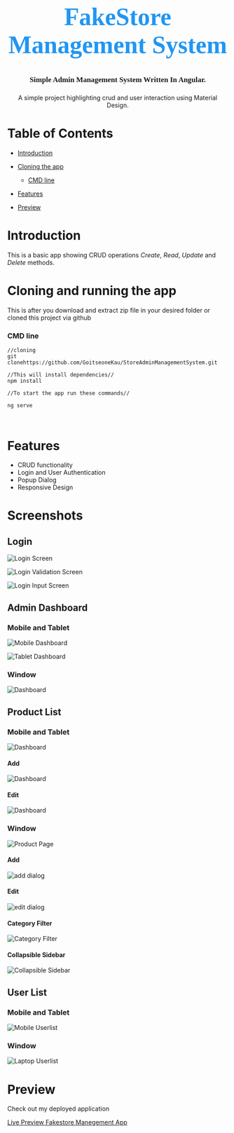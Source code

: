 <link rel="preconnect" href="https://fonts.googleapis.com">
<link rel="preconnect" href="https://fonts.gstatic.com" crossorigin>
<link href="https://fonts.googleapis.com/css2?family=Poppins:ital,wght@0,100;0,200;0,300;0,400;0,500;0,600;0,700;0,800;0,900;1,100;1,200;1,300;1,400;1,500;1,600;1,700;1,800;1,900&family=Roboto:ital,wght@0,100;0,300;0,400;0,500;0,700;0,900;1,100;1,300;1,400;1,500;1,700;1,900&display=swap" rel="stylesheet">



<!-- ![Login Screen](/src/assets/images/logo.PNG) -->

<h1 align="center" style="font-family:Poppins;font-size:4em"><span style="color:#2196f3">FakeStore Management System</span> 
</h1>
<h4 align="center" style="font-family:Poppins;font-size:1.2em;margin-top:20px">Simple Admin Management System Written In Angular.</h4>
<p align="center">A simple project highlighting crud and user interaction using Material Design.</p>


# Table of Contents

* [Introduction](#introduction)

* [Cloning the app](#cloning-and-running-the-app)
  * [CMD line](#cmd-line)


* [Features](#features)

* [Preview](#preview)





# Introduction
This is a basic app showing CRUD operations _Create_, _Read_, _Update_ and _Delete_ methods.






# Cloning and running the app
This is after you download and extract zip file in your desired folder or cloned this project via github

### CMD line
```
//cloning
git clonehttps://github.com/GoitseoneKau/StoreAdminManagementSystem.git 

//This will install dependencies//
npm install 

//To start the app run these commands//

ng serve



```


# Features

* CRUD functionality 
* Login and User Authentication
* Popup Dialog
* Responsive Design

# Screenshots
## Login
![Login Screen](/src/assets/images/login.PNG)

![Login Validation Screen](/src/assets/images/login-form-error.PNG)

![Login Input Screen](/src/assets/images/login-input.PNG)

## Admin Dashboard
### Mobile and Tablet
![Mobile Dashboard](/src/assets/mobile-admin.png)

![Tablet Dashboard](/src/assets/tablet-dashboard.png)

### Window
![Dashboard](/src/assets/dashboard.PNG)

## Product List
### Mobile and Tablet
![Dashboard](/src/assets/tablet-products.png)

#### Add
![Dashboard](/src/assets/dashboard.PNG)

#### Edit
![Dashboard](/src/assets/dashboard.PNG)

### Window
![Product Page](/src/assets/products-page.PNG)

#### Add
![add dialog](/src/assets/add-dialog.PNG)

#### Edit
![edit dialog](/src/assets/edit-dialog.PNG)

#### Category Filter

![Category Filter](/src/assets/category-filter.PNG)

#### Collapsible Sidebar
![Collapsible Sidebar](/src/assets/collapsable-sidebar.png)

## User List
### Mobile and Tablet

![Mobile Userlist](/src/assets/mobile-userlist.png)
### Window

![Laptop Userlist](/src/assets/laptop-userlist.png)




# Preview


Check out my deployed application

[Live Preview Fakestore Manegement App](https://tsexpressrestapi.onrender.com/api/users) 
